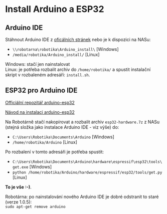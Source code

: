 # Install Arduino a ESP32

## Arduino IDE

Stáhnout Arduino IDE z [oficálních stránek](https://www.arduino.cc/en/Main/Software) nebo je k dispozici na NASu: 
 - `\\robotarna\robotika\Arduino_install\` [Windows]
 - `/media/robotika/Arduino_install/` [Linux] 
 
Windows: stačí jen nainstalovat   
Linux: je potřeba rozbalit archiv do `/home/robotika/` a spustit instalační skript v rozbaleném adresáři: `install.sh`.
 
## ESP32 pro Arduino IDE
 
[Officiální repozitář arduino-esp32](https://github.com/espressif/arduino-esp32)
 
[Návod na instalaci arduino-esp32](https://github.com/espressif/arduino-esp32#installation-instructions)
 
Na Robotárně stačí nakopírovat a rozbalit archiv `esp32-hardware.7z` z NASu (stejná složka jako instalace Arduino IDE - viz výše) do:
- `C:\Users\Robotika\Documents\Arduino` [Windows]
- `/home/robotika/Arduino` [Linux]
 
Po rozbalení v tomto adresáři je potřeba spustit:
- `C:\Users\Robotika\Documents\Arduino\hardware\espressif\esp32\tools\get.exe` [Windows]
- `python /home/robotika/Arduino/hardware/espressif/esp32/tools/get.py` [Linux]

**To je vše :-)**.

Robotárna: po nainstalování nového Arduino IDE je dobré odstranit to staré (verze 1.0.5):   
`sudo apt-get remove arduino`
 
 

